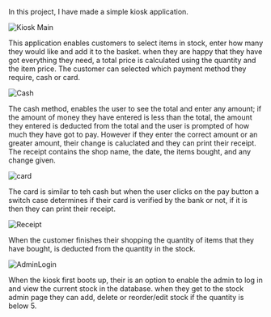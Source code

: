 In this project, I have made a simple kiosk application. 

![Kiosk Main](https://user-images.githubusercontent.com/57363879/104501049-1eeb5180-55d7-11eb-972f-c3031abc3c62.PNG)

This application enables customers to select items in stock, enter how many they would like and add it to the basket. when they are happy that they have got everything they need, a total price is calculated using the quantity and the item price. The customer can selected which payment method they require, cash or card.

![Cash](https://user-images.githubusercontent.com/57363879/104501068-24e13280-55d7-11eb-8d17-2d13507de72c.PNG)

The cash method, enables the user to see the total and enter any amount; if the amount of money they have entered is less than the total, the amount they entered is deducted from the total and the user is prompted of how much they have got to pay. However if they enter the correct amount or an greater amount, their change is caluclated and they can print their receipt. The receipt contains the shop name, the date, the items bought, and any change given.

![card](https://user-images.githubusercontent.com/57363879/104501070-2579c900-55d7-11eb-9fb7-40258d33a64a.PNG)

The card is similar to teh cash but when the user clicks on the pay button a switch case determines if their card is verified by the bank or not, if it is then they can print their receipt.

![Receipt](https://user-images.githubusercontent.com/57363879/104501098-2ca0d700-55d7-11eb-8af7-8e1bd4bfaa98.PNG)

When the customer finishes their shopping the quantity of items that they have bought, is deducted from the quantity in the stock. 

![AdminLogin](https://user-images.githubusercontent.com/57363879/104501017-1561e980-55d7-11eb-96b3-c591a820b443.PNG)

When the kiosk first boots up, their is an option to enable the admin to log in and view the current stock in the database. when they get to the stock admin page they can add, delete or reorder/edit stock if the quantity is below 5.

